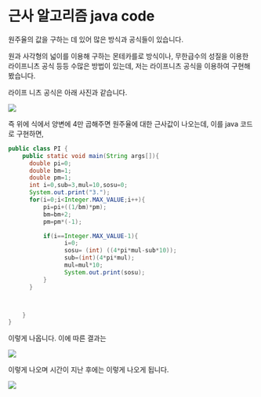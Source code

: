 # 근사 알고리즘 java code

원주율의 값을 구하는 데 있어 많은 방식과 공식들이 있습니다.

원과 사각형의 넓이를 이용해 구하는 몬테카를로 방식이나, 무한급수의 성질을 이용한 라이프니츠 공식 등등 수많은 방법이 있는데, 저는 라이프니츠 공식을 이용하여 구현해 봤습니다.

라이프 니츠 공식은 아래 사진과 같습니다.

![](C:\Users\sky78\approximation-algorithm-PI\image\Leibniz.png)

즉 위에 식에서 양변에 4만 곱해주면 원주율에 대한 근사값이 나오는데, 이를 java 코드로 구현하면,

```java
public class PI {
    public static void main(String args[]){
      double pi=0;
      double bm=1;
      double pm=1;
      int i=0,sub=3,mul=10,sosu=0;
      System.out.print("3.");
      for(i=0;i<Integer.MAX_VALUE;i++){
          pi=pi+((1/bm)*pm);
          bm=bm+2;
          pm=pm*(-1);

          if(i==Integer.MAX_VALUE-1){
                i=0;
                sosu= (int) ((4*pi*mul-sub*10));
                sub=(int)(4*pi*mul);
                mul=mul*10;
                System.out.print(sosu);
          }
      }



    }
}
```

이렇게 나옵니다. 이에 따른 결과는 

![](C:\Users\sky78\approximation-algorithm-PI\image\resultB.png)

이렇게 나오며 시간이 지난 후에는 이렇게 나오게 됩니다.

![](C:\Users\sky78\approximation-algorithm-PI\image\resultA.png)